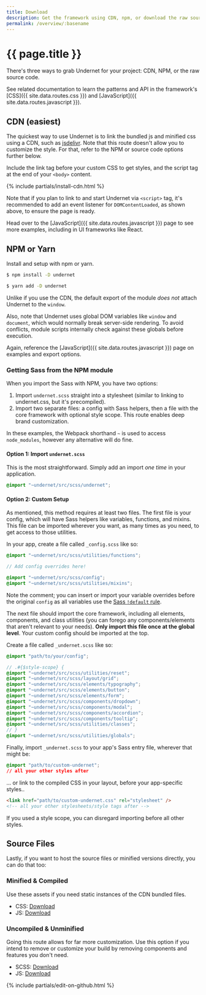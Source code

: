 ```yaml
---
title: Download
description: Get the framework using CDN, npm, or download the raw source code assets.
permalink: /overview/:basename
---
```


# {{ page.title }}

There's three ways to grab Undernet for your project: CDN, NPM, or the raw source code.

See related documentation to learn the patterns and API in the framework's [CSS]({{ site.data.routes.css }}) and [JavaScript]({{ site.data.routes.javascript }}).

## CDN (easiest)

The quickest way to use Undernet is to link the bundled js and minified css using a CDN, such as [jsdelivr](https://jsdelivr.com). Note that this route doesn't allow you to customize the style. For that, refer to the NPM or source code options further below.

Include the link tag before your custom CSS to get styles, and the script tag at the end of your `<body>` content.

{% include partials/install-cdn.html %}

Note that if you plan to link to and start Undernet via `<script>` tag, it's recommended to add an event listener for `DOMContentLoaded`, as shown above, to ensure the page is ready.

Head over to the [JavaScript]({{ site.data.routes.javascript }}) page to see more examples, including in UI frameworks like React.

## NPM or Yarn

Install and setup with npm or yarn.

```sh
$ npm install -D undernet
```

```sh
$ yarn add -D undernet
```

Unlike if you use the CDN, the default export of the module _does not_ attach Undernet to the `window`.

Also, note that Undernet uses global DOM variables like `window` and `document`, which would normally break server-side rendering. To avoid conflicts, module scripts internally check against these globals before execution.

Again, reference the [JavaScript]({{ site.data.routes.javascript }}) page on examples and export options.

### Getting Sass from the NPM module

When you import the Sass with NPM, you have two options:

1. Import `undernet.scss` straight into a stylesheet (similar to linking to undernet.css, but it's precompiled).
2. Import two separate files: a config with Sass helpers, then a file with the core framework with optional style scope. This route enables deep brand customization.

In these examples, the Webpack shorthand `~` is used to access `node_modules`, however any alternative will do fine.

#### Option 1: Import `undernet.scss`

This is the most straightforward. Simply add an import _one time_ in your application.

```scss
@import "~undernet/src/scss/undernet";
```

#### Option 2: Custom Setup

As mentioned, this method requires at least two files. The first file is your config, which will have Sass helpers like variables, functions, and mixins. This file can be imported wherever you want, as many times as you need, to get access to those utilities.

In your app, create a file called `_config.scss` like so:

```scss
@import "~undernet/src/scss/utilities/functions";

// Add config overrides here!

@import "~undernet/src/scss/config";
@import "~undernet/src/scss/utilities/mixins";
```

Note the comment; you can insert or import your variable overrides before the original `config` as all variables use the [Sass `!default` rule](https://sass-lang.com/documentation/variables#default-values).

The next file should import the core framework, including all elements, components, and class utilities (you can forego any components/elements that aren't relevant to your needs). **Only import this file once at the global level**. Your custom config should be imported at the top.

Create a file called `_undernet.scss` like so:

```scss
@import "path/to/your/config";

// .#{$style-scope} {
@import "~undernet/src/scss/utilities/reset";
@import "~undernet/src/scss/layout/grid";
@import "~undernet/src/scss/elements/typography";
@import "~undernet/src/scss/elements/button";
@import "~undernet/src/scss/elements/form";
@import "~undernet/src/scss/components/dropdown";
@import "~undernet/src/scss/components/modal";
@import "~undernet/src/scss/components/accordion";
@import "~undernet/src/scss/components/tooltip";
@import "~undernet/src/scss/utilities/classes";
// }
@import "~undernet/src/scss/utilities/globals";
```

Finally, import `_undernet.scss` to your app's Sass entry file, wherever that might be:

```css
@import "path/to/custom-undernet";
// all your other styles after
```

... or link to the compiled CSS in your layout, before your app-specific styles..

```html
<link href="path/to/custom-undernet.css" rel="stylesheet" />
<!-- all your other stylesheets/style tags after -->
```

If you used a style scope, you can disregard importing before all other styles.

## Source Files

Lastly, if you want to host the source files or minified versions directly, you can do that too:

### Minified & Compiled

Use these assets if you need static instances of the CDN bundled files.

- CSS: [Download](https://github.com/geotrev/undernet/raw/master/dist/undernet.css.zip)
- JS: [Download](https://github.com/geotrev/undernet/raw/master/dist/undernet.js.zip)

### Uncompiled & Unminified

Going this route allows for far more customization. Use this option if you intend to remove or customize your build by removing components and features you don't need.

- SCSS: [Download](https://github.com/geotrev/undernet/raw/master/dist/undernet.scss.zip)
- JS: [Download](https://github.com/geotrev/undernet/raw/master/dist/undernet.modules.js.zip)

{% include partials/edit-on-github.html %}
